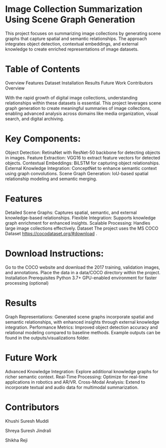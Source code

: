 
# Image Collection Summarization Using Scene Graph Generation
This project focuses on summarizing image collections by generating scene graphs that capture spatial and semantic relationships. The approach integrates object detection, contextual embeddings, and external knowledge to create enriched representations of image datasets.

# Table of Contents
Overview
Features
Dataset
Installation
Results
Future Work
Contributors
Overview

With the rapid growth of digital image collections, understanding relationships within these datasets is essential. This project leverages scene graph generation to create meaningful summaries of image collections, enabling advanced analysis across domains like media organization, visual search, and digital archiving.

# Key Components:
Object Detection: RetinaNet with ResNet-50 backbone for detecting objects in images.
Feature Extraction: VGG16 to extract feature vectors for detected objects.
Contextual Embeddings: BiLSTM for capturing object relationships.
External Knowledge Integration: ConceptNet to enhance semantic context using graph convolutions.
Scene Graph Generation: IoU-based spatial relationship modeling and semantic merging.

# Features
Detailed Scene Graphs: Captures spatial, semantic, and external knowledge-based relationships.
Flexible Integration: Supports knowledge graph enrichment for enhanced insights.
Scalable Processing: Handles large image collections effectively.
Dataset
The project uses the MS COCO Dataset https://cocodataset.org/#download .

# Download Instructions:
Go to the COCO website and download the 2017 training, validation images, and annotations.
Place the data in a data/COCO directory within the project.
Installation
Prerequisites
Python 3.7+
GPU-enabled environment for faster processing (optional)

# Results
Graph Representations: Generated scene graphs incorporate spatial and semantic relationships, with enhanced insights through external knowledge integration.
Performance Metrics: Improved object detection accuracy and relational modeling compared to baseline methods.
Example outputs can be found in the outputs/visualizations folder.

# Future Work
Advanced Knowledge Integration: Explore additional knowledge graphs for richer semantic context.
Real-Time Processing: Optimize for real-time applications in robotics and AR/VR.
Cross-Modal Analysis: Extend to incorporate textual and audio data for multimodal summarization.

# Contributors
Khushi Suresh Muddi

Shreya Suresh Jindrali

Shikha Reji
